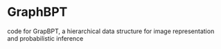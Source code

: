 # GraphBPT
code for GrapBPT, a hierarchical data structure for image representation and probabilistic inference
